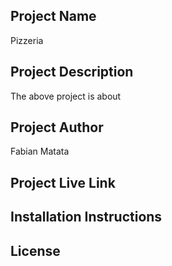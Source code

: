 ## Project Name
Pizzeria
## Project Description
The above project is about
## Project Author
Fabian Matata
## Project Live Link

## Installation Instructions
## License